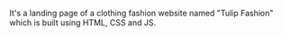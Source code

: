 It's a landing page of a clothing fashion website named "Tulip Fashion" which is built using HTML, CSS and JS.

